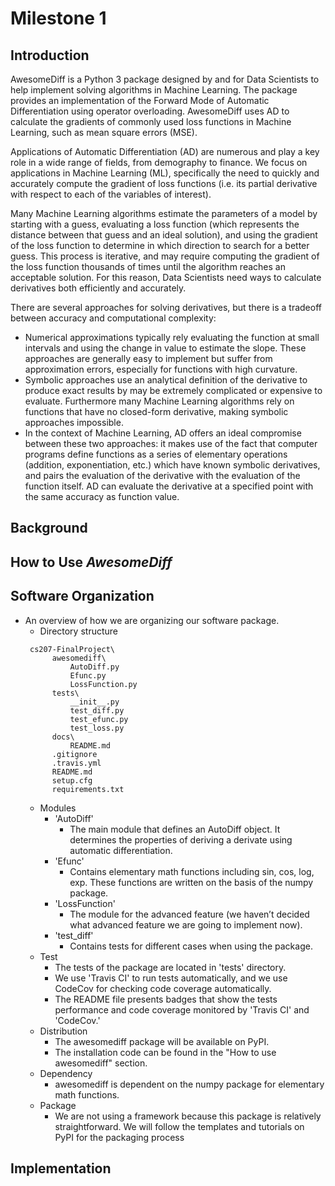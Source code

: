 Milestone 1
===========

## Introduction

AwesomeDiff is a Python 3 package designed by and for Data Scientists to help implement solving algorithms in Machine Learning. The package provides an implementation of the Forward Mode of Automatic Differentiation using operator overloading. AwesomeDiff uses AD to calculate the gradients of commonly used loss functions in Machine Learning, such as mean square errors (MSE).

Applications of Automatic Differentiation (AD) are numerous and play a key role in a wide range of fields, from demography to finance. We focus on applications in Machine Learning (ML), specifically the need to quickly and accurately compute the gradient of loss functions (i.e. its partial derivative with respect to each of the variables of interest).

Many Machine Learning algorithms estimate the parameters of a model by starting with a guess, evaluating a loss function (which represents the distance between that guess and an ideal solution), and using the gradient of the loss function to determine in which direction to search for a better guess. This process is iterative, and may require computing the gradient of the loss function thousands of times until the algorithm reaches an acceptable solution. For this reason, Data Scientists need ways to calculate derivatives both efficiently and accurately.

There are several approaches for solving derivatives, but there is a tradeoff between accuracy and computational complexity:
- Numerical approximations typically rely evaluating the function at small intervals and using the change in value to estimate the slope. These approaches are generally easy to implement but suffer from approximation errors, especially for functions with high curvature.
- Symbolic approaches use an analytical definition of the derivative to produce exact results by may be extremely complicated or expensive to evaluate. Furthermore many Machine Learning algorithms rely on functions that have no closed-form derivative, making symbolic approaches impossible.
- In the context of Machine Learning, AD offers an ideal compromise between these two approaches: it makes use of the fact that computer programs define functions as a series of elementary operations (addition, exponentiation, etc.) which have known symbolic derivatives, and pairs the evaluation of the derivative with the evaluation of the function itself. AD can evaluate the derivative at a specified point with the same accuracy as function value.


## Background


## How to Use *AwesomeDiff*


## Software Organization
- An overview of how we are organizing our software package. 
  * Directory structure  
  ```
   cs207-FinalProject\
        awesomediff\
            AutoDiff.py
            Efunc.py
            LossFunction.py
        tests\
            __init__.py
            test_diff.py
            test_efunc.py
            test_loss.py
        docs\
            README.md
        .gitignore
        .travis.yml
        README.md
        setup.cfg
        requirements.txt
  ```
  * Modules
    - 'AutoDiff'
      - The main module that defines an AutoDiff object. It determines the properties of deriving a derivate using automatic differentiation.
    - 'Efunc'
      - Contains elementary math functions including sin, cos, log, exp. These functions are written on the basis of the numpy package.
    - 'LossFunction'
      - The module for the advanced feature (we haven’t decided what advanced feature we are going to implement now).
    - 'test_diff'
      - Contains tests for different cases when using the package.  
  * Test
    - The tests of the package are located in 'tests' directory.
    - We use 'Travis CI' to run tests automatically, and we use CodeCov for checking code coverage automatically.
    - The README file presents badges that show the tests performance and code coverage monitored by 'Travis CI' and 'CodeCov.'
  * Distribution  
    - The awesomediff package will be available on PyPI.
    - The installation code can be found in the "How to use awesomediff" section.
  * Dependency
    - awesomediff is dependent on the numpy package for elementary math functions.
  * Package
    - We are not using a framework because this package is relatively straightforward. We will follow the templates and tutorials on PyPI for the packaging process

## Implementation


